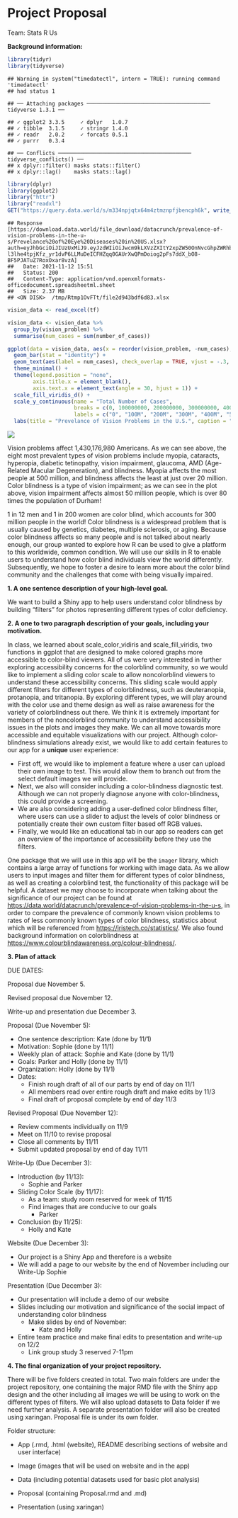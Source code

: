 Project Proposal
================
Team: Stats R Us

**Background information:**

``` r
library(tidyr)
library(tidyverse)
```

    ## Warning in system("timedatectl", intern = TRUE): running command 'timedatectl'
    ## had status 1

    ## ── Attaching packages ─────────────────────────────────────── tidyverse 1.3.1 ──

    ## ✓ ggplot2 3.3.5     ✓ dplyr   1.0.7
    ## ✓ tibble  3.1.5     ✓ stringr 1.4.0
    ## ✓ readr   2.0.2     ✓ forcats 0.5.1
    ## ✓ purrr   0.3.4

    ## ── Conflicts ────────────────────────────────────────── tidyverse_conflicts() ──
    ## x dplyr::filter() masks stats::filter()
    ## x dplyr::lag()    masks stats::lag()

``` r
library(dplyr)
library(ggplot2)
library("httr")
library("readxl")
GET("https://query.data.world/s/m334npjqtx64m4ztmznpfjbencph6k", write_disk(tf <- tempfile(fileext = ".xlsx")))
```

    ## Response [https://download.data.world/file_download/datacrunch/prevalence-of-vision-problems-in-the-u-s/Prevelance%20of%20Eye%20Diseases%20in%20US.xlsx?auth=eyJhbGciOiJIUzUxMiJ9.eyJzdWIiOiJwcm9kLXVzZXItY2xpZW50OnNvcGhpZWRhbGxkb3JmIiwiaXNzIjoiYWdlbnQ6c29waGllZGFsbGRvcmY6Ojg2OWFjYzY4LTYxZjYtNGE1Yy1iNzdiLTBlMTIwMzIzNzkyNCIsImlhdCI6MTYzNjY4MDcwMSwicm9sZSI6WyJ1c2VyIiwidXNlcl9hcGlfYWRtaW4iLCJ1c2VyX2FwaV9lbnRlcnByaXNlX2FkbWluIiwidXNlcl9hcGlfcmVhZCIsInVzZXJfYXBpX3dyaXRlIl0sImdlbmVyYWwtcHVycG9zZSI6ZmFsc2UsInVybCI6ImE5MjAxMGY3MzJjNzQyZWE2M2UwNWZmM2VhMjEzNGEwNzU4ZmI2ZDAifQ.YEB-l3lhe4tpjKfz_yr1dvP6LLMuDeICFHZqq0GAUrXwQPmDoiog2pFs7ddX_bO8-BF5PJATuZ7RoxOxar8vzA]
    ##   Date: 2021-11-12 15:51
    ##   Status: 200
    ##   Content-Type: application/vnd.openxmlformats-officedocument.spreadsheetml.sheet
    ##   Size: 2.37 MB
    ## <ON DISK>  /tmp/Rtmp1OvFTt/file2d943bdf6d83.xlsx

``` r
vision_data <- read_excel(tf)
```

``` r
vision_data <- vision_data %>%
  group_by(vision_problem) %>%
  summarise(num_cases = sum(number_of_cases))
```

``` r
ggplot(data = vision_data, aes(x = reorder(vision_problem, -num_cases), y = num_cases, fill = vision_problem)) +
  geom_bar(stat = "identity") +
  geom_text(aes(label = num_cases), check_overlap = TRUE, vjust = -.3, size = 3) +
  theme_minimal() +
  theme(legend.position = "none",
        axis.title.x = element_blank(),
        axis.text.x = element_text(angle = 30, hjust = 1)) +
  scale_fill_viridis_d() +
  scale_y_continuous(name = "Total Number of Cases",
                     breaks = c(0, 100000000, 200000000, 300000000, 400000000, 500000000, 600000000),
                     labels = c("0", "100M", "200M", "300M", "400M", "500M", "600M")) +
  labs(title = "Prevelance of Vision Problems in the U.S.", caption = "Data sourced from data.world")
```

![](Proposal_files/figure-gfm/background-plots-1.png)<!-- -->

Vision problems affect 1,430,176,980 Americans. As we can see above, the
eight most prevalent types of vision problems include myopia, cataracts,
hyperopia, diabetic tetinopathy, vision impairment, glaucoma, AMD
(Age-Related Macular Degeneration), and blindness. Myopia affects the
most people at 500 million, and blindness affects the least at just over
20 million. Color blindness is a type of vision impairment; as we can
see in the plot above, vision impairment affects almost 50 million
people, which is over 80 times the population of Durham!

1 in 12 men and 1 in 200 women are color blind, which accounts for 300
million people in the world! Color blindness is a widespread problem
that is usually caused by genetics, diabetes, multiple sclerosis, or
aging. Because color blindness affects so many people and is not talked
about nearly enough, our group wanted to explore how R can be used to
give a platform to this worldwide, common condition. We will use our
skills in R to enable users to understand how color blind individuals
view the world differently. Subsequently, we hope to foster a desire to
learn more about the color blind community and the challenges that come
with being visually impaired.

**1. A one sentence description of your high-level goal.**

We want to build a Shiny app to help users understand color blindness by
building “filters” for photos representing different types of color
deficiency.

**2. A one to two paragraph description of your goals, including your
motivation.**

In class, we learned about scale\_color\_vidiris and
scale\_fill\_viridis, two functions in ggplot that are designed to make
colored graphs more accessible to color-blind viewers. All of us were
very interested in further exploring accessibility concerns for the
colorblind community, so we would like to implement a sliding color
scale to allow noncolorblind viewers to understand these accessibility
concerns. This sliding scale would apply different filters for different
types of colorblindness, such as deuteranopia, protanopia, and
tritanopia. By exploring different types, we will play around with the
color use and theme design as well as raise awareness for the variety of
colorblindness out there. We think it is extremely important for members
of the noncolorblind community to understand accessibility issues in the
plots and images they make. We can all move towards more accessible and
equitable visualizations with our project. Although color-blindness
simulations already exist, we would like to add certain features to our
app for a **unique** user experience:

-   First off, we would like to implement a feature where a user can
    upload their own image to test. This would allow them to branch out
    from the select default images we will provide.
-   Next, we also will consider including a color-blindness diagnostic
    test. Although we can not properly diagnose anyone with
    color-blindness, this could provide a screening.
-   We are also considering adding a user-defined color blindness
    filter, where users can use a slider to adjust the levels of color
    blindness or potentially create their own custom filter based off
    RGB values.
-   Finally, we would like an educational tab in our app so readers can
    get an overview of the importance of accessibility before they use
    the filters.

One package that we will use in this app will be the `imager` library,
which contains a large array of functions for working with image data.
As we allow users to input images and filter them for different types of
color blindness, as well as creating a colorblind test, the
functionality of this package will be helpful. A dataset we may choose
to incorporate when talking about the significance of our project can be
found at
<https://data.world/datacrunch/prevalence-of-vision-problems-in-the-u-s>,
in order to compare the prevalence of commonly known vision problems to
rates of less commonly known types of color blindness, statistics about
which will be referenced from <https://iristech.co/statistics/>. We also
found background information on colorblindness at
<https://www.colourblindawareness.org/colour-blindness/>.

**3. Plan of attack**

DUE DATES:

Proposal due November 5.

Revised proposal due November 12.

Write-up and presentation due December 3.

Proposal (Due November 5):

-   One sentence description: Kate (done by 11/1)
-   Motivation: Sophie (done by 11/1)
-   Weekly plan of attack: Sophie and Kate (done by 11/1)
-   Goals: Parker and Holly (done by 11/1)
-   Organization: Holly (done by 11/1)
-   Dates:
    -   Finish rough draft of all of our parts by end of day on 11/1
    -   All members read over entire rough draft and make edits by 11/3
    -   Final draft of proposal complete by end of day 11/3

Revised Proposal (Due November 12):

-   Review comments individually on 11/9
-   Meet on 11/10 to revise proposal
-   Close all comments by 11/11
-   Submit updated proposal by end of day 11/11

Write-Up (Due December 3):

-   Introduction (by 11/13):
    -   Sophie and Parker
-   Sliding Color Scale (by 11/17):
    -   As a team: study room reserved for week of 11/15
    -   Find images that are conducive to our goals
        -   Parker
-   Conclusion (by 11/25):
    -   Holly and Kate

Website (Due December 3):

-   Our project is a Shiny App and therefore is a website
-   We will add a page to our website by the end of November including
    our Write-Up Sophie

Presentation (Due December 3):

-   Our presentation will include a demo of our website
-   Slides including our motivation and significance of the social
    impact of understanding color blindness
    -   Make slides by end of November:
        -   Kate and Holly
-   Entire team practice and make final edits to presentation and
    write-up on 12/2
    -   Link group study 3 reserved 7-11pm

**4. The final organization of your project repository.**

There will be five folders created in total. Two main folders are under
the project repository, one containing the major RMD file with the Shiny
app design and the other including all images we will be using to work
on the different types of filters. We will also upload datasets to Data
folder if we need further analysis. A separate presentation folder will
also be created using xaringan. Proposal file is under its own folder.

Folder structure:

-   App (.rmd, .html (website), README describing sections of website
    and user interface)

-   Image (images that will be used on website and in the app)

-   Data (including potential datasets used for basic plot analysis)

-   Proposal (containing Proposal.rmd and .md)

-   Presentation (using xaringan)
